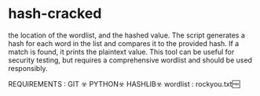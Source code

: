 # hash-cracked
  the location of the wordlist, and the hashed value. The script generates a hash for each word in the list and compares it to the provided hash. If a match is found, it prints the plaintext value. This tool can be useful for security testing, but requires a comprehensive wordlist and should be used responsibly.

REQUIREMENTS : GIT ☣️
               PYTHON☣️
               HASHLIB☣️
wordlist : rockyou.txt🆓
